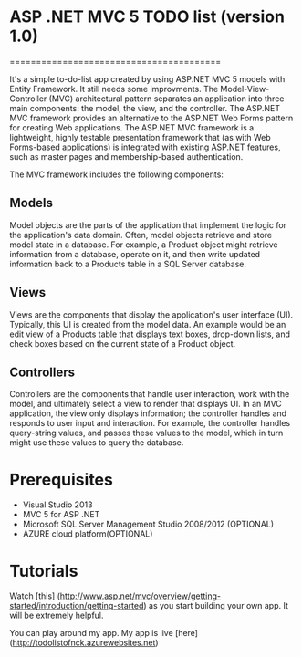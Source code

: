 # ASP .NET MVC 5 TODO list (version 1.0)
========================================

It's a simple to-do-list app created by using ASP.NET MVC 5 models with Entity Framework. It still needs some improvments.
The Model-View-Controller (MVC) architectural pattern separates an application into three main components: the model, the view, and the controller. The ASP.NET MVC framework provides an alternative to the ASP.NET Web Forms pattern for creating Web applications. The ASP.NET MVC framework is a lightweight, highly testable presentation framework that (as with Web Forms-based applications) is integrated with existing ASP.NET features, such as master pages and membership-based authentication. 

The MVC framework includes the following components:

Models
------
Model objects are the parts of the application that implement the logic for the application's data domain. Often, model objects retrieve and store model state in a database. For example, a Product object might retrieve information from a database, operate on it, and then write updated information back to a Products table in a SQL Server database.

Views
-----
Views are the components that display the application's user interface (UI). Typically, this UI is created from the model data. An example would be an edit view of a Products table that displays text boxes, drop-down lists, and check boxes based on the current state of a Product object.

Controllers
-----------
Controllers are the components that handle user interaction, work with the model, and ultimately select a view to render that displays UI. In an MVC application, the view only displays information; the controller handles and responds to user input and interaction. For example, the controller handles query-string values, and passes these values to the model, which in turn might use these values to query the database.

Prerequisites
=============

* Visual Studio 2013
* MVC 5 for ASP .NET
* Microsoft SQL Server Management Studio 2008/2012 (OPTIONAL)
* AZURE cloud platform(OPTIONAL)

Tutorials
=========

Watch [this] (http://www.asp.net/mvc/overview/getting-started/introduction/getting-started) as you start building your own app. It will be extremely helpful.

You can play around my app. My app is live [here] (http://todolistofnck.azurewebsites.net)

